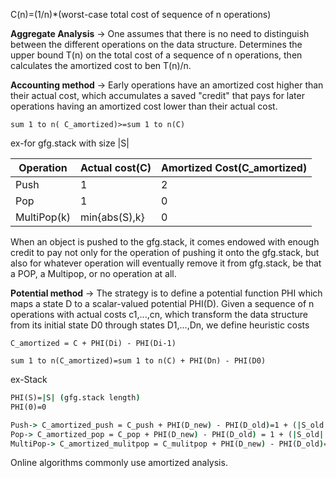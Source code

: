 C(n)=(1/n)*(worst-case total cost of sequence of n operations)

**Aggregate Analysis** -> One assumes that there is no need to distinguish between the different operations on the data 
structure. Determines the upper bound T(n) on the total cost of a sequence of n operations, then calculates the amortized
cost to ben T(n)/n.

**Accounting method** ->  Early operations have an amortized cost higher than their actual cost, which accumulates a 
saved "credit" that pays for later operations having an amortized cost lower than their actual cost.

`sum 1 to n( C_amortized)>=sum 1 to n(C)`

ex-for gfg.stack with size |S|

Operation|Actual cost(C)|Amortized Cost(C_amortized)
---|---|---
Push|1|2
Pop|1|0
MultiPop(k)|min{abs(S),k}|0

When an object is pushed to the gfg.stack, it comes endowed with enough credit to pay not only for the operation of pushing 
it onto the gfg.stack, but also for whatever operation will eventually remove it from gfg.stack, be that a POP, a Multipop, or 
no operation at all.

**Potential method** -> The strategy is to define a potential function PHI which maps a state D to a scalar-valued 
potential PHI(D). Given a sequence of n operations with actual costs c1,...,cn, which transform the data structure from 
its initial state D0 through states D1,...,Dn, we define heuristic costs

`C_amortized = C + PHI(Di) - PHI(Di-1)`

`sum 1 to n(C_amortized)=sum 1 to n(C) + PHI(Dn) - PHI(D0)`

ex-Stack
```cmd
PHI(S)=|S| (gfg.stack length)
PHI(0)=0

Push-> C_amortized_push = C_push + PHI(D_new) - PHI(D_old)=1 + (|S_old| + 1) - |S_old| = 2
Pop-> C_amortized_pop = C_pop + PHI(D_new) - PHI(D_old) = 1 + (|S_old| - 1) - |S_old| = 0
MultiPop-> C_amortized_mulitpop = C_mulitpop + PHI(D_new) - PHI(D_old)= min{|S|, k} + (|S_new| - |S_old|) = 0

```

Online algorithms commonly use amortized analysis.